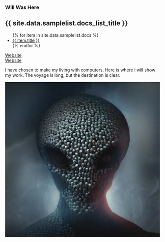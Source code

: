 ### Will Was Here

<h2>{{ site.data.samplelist.docs_list_title }}</h2>
<ul>
   {% for item in site.data.samplelist.docs %}
      <li><a href="{{ item.url }}">{{ item.title }}</a></li>
   {% endfor %}
</ul>

[Website](https://zanenab.github.io/main/home.html)
<br>
[Website](https://zanenab.github.io/example.html)



I have chosen to make my living with computers. Here is where I will show my work. 
The voyage is long, but the destination is clear. 



![Me](/assets/Skull.jpg)
